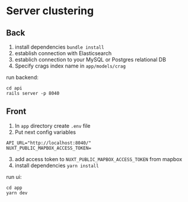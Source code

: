 # Server clustering

## Back
1. install dependencies `bundle install`
2. establish connection with Elasticsearch
3. establich connection to your MySQL or Postgres relational DB
4. Specify crags index name in `app/models/crag`

run backend:
```
cd api
rails server -p 8040
```

## Front
1. In `app` directory create `.env` file
2. Put next config variables

```
API_URL="http://localhost:8040/"
NUXT_PUBLIC_MAPBOX_ACCESS_TOKEN=
```

3. add access token to `NUXT_PUBLIC_MAPBOX_ACCESS_TOKEN` from mapbox
4. install dependencies `yarn install`

run ui:
```
cd app
yarn dev
```
